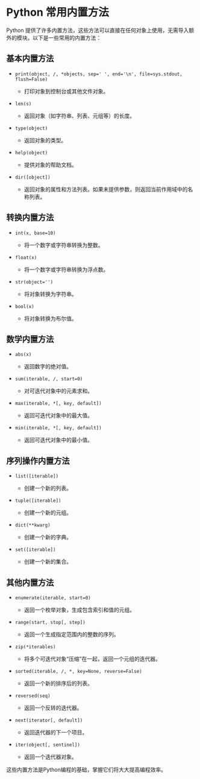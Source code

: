 # Python 常用内置方法

Python 提供了许多内置方法，这些方法可以直接在任何对象上使用，无需导入额外的模块。以下是一些常用的内置方法：

## 基本内置方法

- `print(object, /, *objects, sep=' ', end='\n', file=sys.stdout, flush=False)`
  - 打印对象到控制台或其他文件对象。
  
- `len(s)`
  - 返回对象（如字符串、列表、元组等）的长度。

- `type(object)`
  - 返回对象的类型。

- `help(object)`
  - 提供对象的帮助文档。

- `dir([object])`
  - 返回对象的属性和方法列表。如果未提供参数，则返回当前作用域中的名称列表。

## 转换内置方法

- `int(x, base=10)`
  - 将一个数字或字符串转换为整数。
  
- `float(x)`
  - 将一个数字或字符串转换为浮点数。
  
- `str(object='')`
  - 将对象转换为字符串。
  
- `bool(x)`
  - 将对象转换为布尔值。

## 数学内置方法

- `abs(x)`
  - 返回数字的绝对值。
  
- `sum(iterable, /, start=0)`
  - 对可迭代对象中的元素求和。
  
- `max(iterable, *[, key, default])`
  - 返回可迭代对象中的最大值。
  
- `min(iterable, *[, key, default])`
  - 返回可迭代对象中的最小值。

## 序列操作内置方法

- `list([iterable])`
  - 创建一个新的列表。
  
- `tuple([iterable])`
  - 创建一个新的元组。
  
- `dict(**kwarg)`
  - 创建一个新的字典。
  
- `set([iterable])`
  - 创建一个新的集合。

## 其他内置方法

- `enumerate(iterable, start=0)`
  - 返回一个枚举对象，生成包含索引和值的元组。
  
- `range(start, stop[, step])`
  - 返回一个生成指定范围内的整数的序列。
  
- `zip(*iterables)`
  - 将多个可迭代对象“压缩”在一起，返回一个元组的迭代器。
  
- `sorted(iterable, /, *, key=None, reverse=False)`
  - 返回一个新的排序后的列表。
  
- `reversed(seq)`
  - 返回一个反转的迭代器。
  
- `next(iterator[, default])`
  - 返回迭代器的下一个项目。
  
- `iter(object[, sentinel])`
  - 返回一个迭代器对象。

这些内置方法是Python编程的基础，掌握它们将大大提高编程效率。
